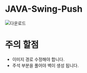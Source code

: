 # JAVA-Swing-Push

![다운로드](https://user-images.githubusercontent.com/62128942/90960427-6a904800-e4dc-11ea-8924-1c1438fc4665.gif)

# 주의 할점
- 이미지 경로 수정해야 합니다.
- 주석 부분을 풀어야 벽이 생성 됩니다.
